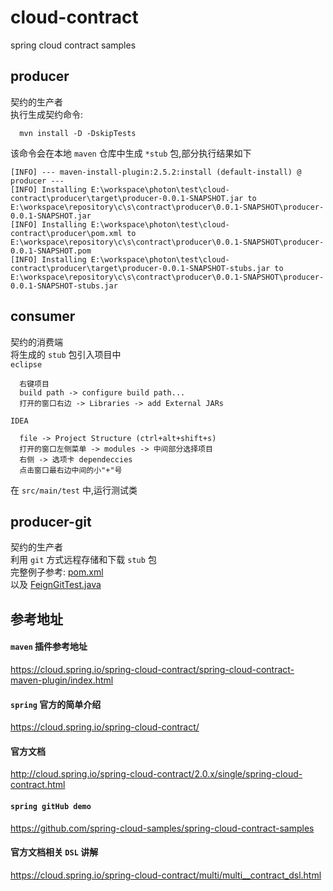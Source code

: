 # cloud-contract
spring cloud contract samples

## producer
契约的生产者  
执行生成契约命令:  
```
  mvn install -D -DskipTests
```
该命令会在本地 `maven` 仓库中生成 `*stub` 包,部分执行结果如下  
```
[INFO] --- maven-install-plugin:2.5.2:install (default-install) @ producer ---
[INFO] Installing E:\workspace\photon\test\cloud-contract\producer\target\producer-0.0.1-SNAPSHOT.jar to E:\workspace\repository\c\s\contract\producer\0.0.1-SNAPSHOT\producer-0.0.1-SNAPSHOT.jar
[INFO] Installing E:\workspace\photon\test\cloud-contract\producer\pom.xml to E:\workspace\repository\c\s\contract\producer\0.0.1-SNAPSHOT\producer-0.0.1-SNAPSHOT.pom
[INFO] Installing E:\workspace\photon\test\cloud-contract\producer\target\producer-0.0.1-SNAPSHOT-stubs.jar to E:\workspace\repository\c\s\contract\producer\0.0.1-SNAPSHOT\producer-0.0.1-SNAPSHOT-stubs.jar
```  

## consumer
契约的消费端  
将生成的 `stub` 包引入项目中  
`eclipse`
```
  右键项目
  build path -> configure build path...
  打开的窗口右边 -> Libraries -> add External JARs  
```
`IDEA`   
```
  file -> Project Structure (ctrl+alt+shift+s)
  打开的窗口左侧菜单 -> modules -> 中间部分选择项目
  右侧 -> 选项卡 dependeccies
  点击窗口最右边中间的小"+"号
```
在 `src/main/test` 中,运行测试类  

## producer-git
契约的生产者  
利用 `git` 方式远程存储和下载 `stub` 包  
完整例子参考: [pom.xml](producer-git/pom.xml)  
以及 [FeignGitTest.java](consumer/src/test/java/c/s/consumer/mock/FeignGitTest.java)

## 参考地址
#### `maven` 插件参考地址   
https://cloud.spring.io/spring-cloud-contract/spring-cloud-contract-maven-plugin/index.html  
#### `spring` 官方的简单介绍
https://cloud.spring.io/spring-cloud-contract/
#### 官方文档
http://cloud.spring.io/spring-cloud-contract/2.0.x/single/spring-cloud-contract.html
#### `spring gitHub demo`
https://github.com/spring-cloud-samples/spring-cloud-contract-samples
#### 官方文档相关 `DSL` 讲解
https://cloud.spring.io/spring-cloud-contract/multi/multi__contract_dsl.html
